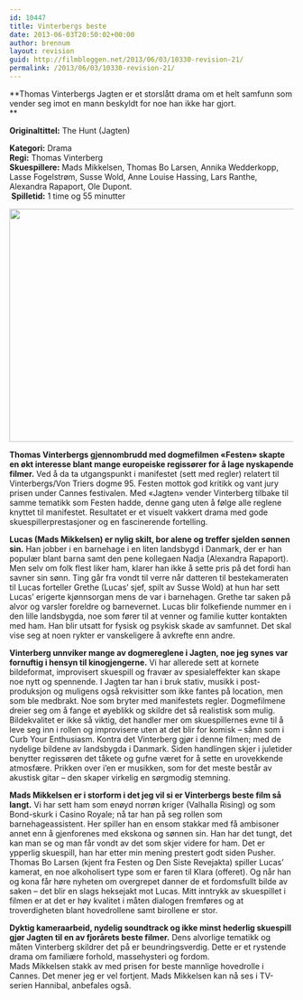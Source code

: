 ```yaml
---
id: 10447
title: Vinterbergs beste
date: 2013-06-03T20:50:02+00:00
author: brennum
layout: revision
guid: http://filmbloggen.net/2013/06/03/10330-revision-21/
permalink: /2013/06/03/10330-revision-21/
---
```

**Thomas Vinterbergs Jagten er et storslått drama om et helt samfunn som vender seg imot en mann beskyldt for noe han ikke har gjort.  
** 

**<!--more-->Originaltittel:** The Hunt (Jagten)

  
**Kategori:** Drama  
**Regi:** Thomas Vinterberg  
**Skuespillere:** Mads Mikkelsen, Thomas Bo Larsen, Annika Wedderkopp, Lasse Fogelstrøm, Susse Wold, Anne Louise Hassing, Lars Ranthe, Alexandra Rapaport, Ole Dupont.  
** Spilletid:** 1 time og 55 minutter

<a href="http://filmbloggen.net/?attachment_id=10336" rel="attachment wp-att-10336"><img class="alignnone size-large wp-image-10336" alt="" src="http://filmbloggen.net/wp-content/uploads//2013/05/the-hunt-02-620x413.jpg" width="620" height="413" /></a>

**Thomas Vinterbergs gjennombrudd med dogmefilmen &laquo;Festen&raquo; skapte en økt interesse blant mange europeiske regissører for å lage nyskapende filmer.** Ved å da ta utgangspunkt i manifestet (sett med regler) relatert til Vinterbergs/Von Triers dogme 95. Festen mottok god kritikk og vant jury prisen under Cannes festivalen. Med &laquo;Jagten&raquo; vender Vinterberg tilbake til samme tematikk som Festen hadde, denne gang uten å følge alle reglene knyttet til manifestet. Resultatet er et visuelt vakkert drama med gode skuespillerprestasjoner og en fascinerende fortelling.

**Lucas (Mads Mikkelsen) er nylig skilt, bor alene og treffer sjelden sønnen sin.** Han jobber i en barnehage i en liten landsbygd i Danmark, der er han populær blant barna samt den pene kollegaen Nadja (Alexandra Rapaport). Men selv om folk flest liker ham, klarer han ikke å sette pris på det fordi han savner sin sønn. Ting går fra vondt til verre når datteren til bestekameraten til Lucas forteller Grethe (Lucas&#8217; sjef, spilt av Susse Wold) at hun har sett Lucas&#8217; erigerte kjønnsorgan mens de var i barnehagen. Grethe tar saken på alvor og varsler foreldre og barnevernet. Lucas blir folkefiende nummer en i den lille landsbygda, noe som fører til at venner og familie kutter kontakten med ham. Han blir utsatt for fysisk og psykisk skade av samfunnet. Det skal vise seg at noen rykter er vanskeligere å avkrefte enn andre.

**Vinterberg unnviker mange av dogmereglene i Jagten, noe jeg synes var fornuftig i hensyn til kinogjengerne.** Vi har allerede sett at kornete bildeformat, improvisert skuespill og fravær av spesialeffekter kan skape noe nytt og spennende. I Jagten tar han i bruk stativ, musikk i post-produksjon og muligens også rekvisitter som ikke fantes på location, men som ble medbrakt. Noe som bryter med manifestets regler. Dogmefilmene dreier seg om å fange et øyeblikk og skildre det så realistisk som mulig. Bildekvalitet er ikke så viktig, det handler mer om skuespillernes evne til å leve seg inn i rollen og improvisere uten at det blir for komisk &#8211; sånn som i Curb Your Enthusiasm. Kontra det Vinterberg gjør i denne filmen; med de nydelige bildene av landsbygda i Danmark. Siden handlingen skjer i juletider benytter regissøren det tåkete og gufne været for å sette en urovekkende atmosfære. Prikken over i&#8217;en er musikken, som for det meste består av akustisk gitar &#8211; den skaper virkelig en sørgmodig stemning.

**Mads Mikkelsen er i storform i det jeg vil si er Vinterbergs beste film så langt.** Vi har sett ham som enøyd norrøn kriger (Valhalla Rising) og som Bond-skurk i Casino Royale; nå tar han på seg rollen som barnehageassistent. Her spiller han en ensom stakkar med få ambisoner annet enn å gjenforenes med ekskona og sønnen sin. Han har det tungt, det kan man se og man får vondt av det som skjer videre for ham. Det er ypperlig skuespill, han har etter min mening prestert godt siden Pusher. Thomas Bo Larsen (kjent fra Festen og Den Siste Revejakta) spiller Lucas&#8217; kamerat, en noe alkoholisert type som er faren til Klara (offeret). Og når han og kona får høre nyheten om overgrepet danner de et fordomsfullt bilde av saken &#8211; det blir en slags heksejakt mot Lucas. Mitt inntrykk av skuespillet i filmen er at det er høy kvalitet i måten dialogen fremføres og at troverdigheten blant hovedrollene samt birollene er stor.

**Dyktig kameraarbeid, nydelig soundtrack og ikke minst hederlig skuespill gjør Jagten til en av fjorårets beste filmer.** Dens alvorlige tematikk og måten Vinterberg skildrer det på er beundringsverdig. Dette er et rystende drama om familiære forhold, massehysteri og fordom.  
Mads Mikkelsen stakk av med prisen for beste mannlige hovedrolle i Cannes. Det mener jeg er vel fortjent. Mads Mikkelsen kan nå ses i TV-serien Hannibal, anbefales også.

<div class="video-shortcode">
</div>